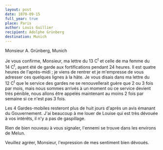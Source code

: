 ```yaml
---
layout: post
date: 1870-09-15
full_year: true
place: Paris
author: Louis Guillier
recipient: Adolphe Grünberg
destination: Munich
---
```



Monsieur A. Grünberg, Munich

Je vous confirme, Monsieur, ma lettre du 13 C<sup>t</sup> et celle de ma femme du 14 C<sup>t</sup>,
ayant été de garde aux fortifications pendant 24 heures. Il est quatre heures
de l'après-midi ; je viens de rentrer et je m'empresse de vous adresser ces
quelques lignes à la hâte. Je vous disais dans ma lettre du 12 C<sup>t</sup> que le
service des gardes ne se renouvellerait guère que 2 ou 3 fois par mois, mais
nous sommes arrivés à un moment où ce service devient très pénible, nous allons
être appelés maintenant au moins 2 fois par semaine si ce n'est pas 3 fois.

Les 4 Gardes-mobiles resteront plus de huit jours d'après un avis émanant du
Gouvernement. J'ai beaucoup à me louer de Louise qui est très dévouée à vos
intérêts, il n'y a pas de gaspillage.

Rien de bien nouveau à vous signaler, l'ennemi se trouve dans les environs de
Melun.

Veuillez agréer, Monsieur, l'expression de mes sentiment bien dévoués.
